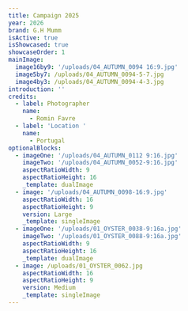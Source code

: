 ```yaml
---
title: Campaign 2025
year: 2026
brand: G.H Mumm
isActive: true
isShowcased: true
showcaseOrder: 1
mainImage:
  image16by9: '/uploads/04_AUTUMN_0094 16:9.jpg'
  image5by7: /uploads/04_AUTUMN_0094-5-7.jpg
  image4by3: /uploads/04_AUTUMN_0094-4-3.jpg
introduction: ''
credits:
  - label: Photographer
    name:
      - Romin Favre
  - label: 'Location '
    name:
      - Portugal
optionalBlocks:
  - imageOne: '/uploads/04_AUTUMN_0112 9:16.jpg'
    imageTwo: '/uploads/04_AUTUMN_0052-9:16.jpg'
    aspectRatioWidth: 9
    aspectRatioHeight: 16
    _template: dualImage
  - image: '/uploads/04_AUTUMN_0098-16:9.jpg'
    aspectRatioWidth: 16
    aspectRatioHeight: 9
    version: Large
    _template: singleImage
  - imageOne: '/uploads/01_OYSTER_0038-9:16a.jpg'
    imageTwo: '/uploads/01_OYSTER_0088-9:16a.jpg'
    aspectRatioWidth: 9
    aspectRatioHeight: 16
    _template: dualImage
  - image: /uploads/01_OYSTER_0062.jpg
    aspectRatioWidth: 16
    aspectRatioHeight: 9
    version: Medium
    _template: singleImage
---
```


